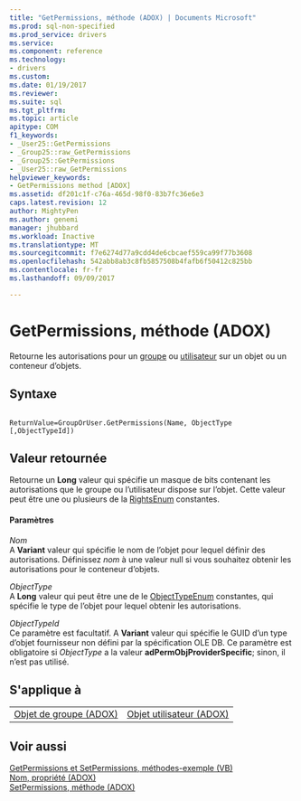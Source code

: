 ```yaml
---
title: "GetPermissions, méthode (ADOX) | Documents Microsoft"
ms.prod: sql-non-specified
ms.prod_service: drivers
ms.service: 
ms.component: reference
ms.technology:
- drivers
ms.custom: 
ms.date: 01/19/2017
ms.reviewer: 
ms.suite: sql
ms.tgt_pltfrm: 
ms.topic: article
apitype: COM
f1_keywords:
- _User25::GetPermissions
- _Group25::raw_GetPermissions
- _Group25::GetPermissions
- _User25::raw_GetPermissions
helpviewer_keywords:
- GetPermissions method [ADOX]
ms.assetid: df201c1f-c76a-465d-98f0-83b7fc36e6e3
caps.latest.revision: 12
author: MightyPen
ms.author: genemi
manager: jhubbard
ms.workload: Inactive
ms.translationtype: MT
ms.sourcegitcommit: f7e6274d77a9cdd4de6cbcaef559ca99f77b3608
ms.openlocfilehash: 542abb8ab3c8fb5857508b4fafb6f50412c825bb
ms.contentlocale: fr-fr
ms.lasthandoff: 09/09/2017

---
```

# <a name="getpermissions-method-adox"></a>GetPermissions, méthode (ADOX)
Retourne les autorisations pour un [groupe](../../../ado/reference/adox-api/group-object-adox.md) ou [utilisateur](../../../ado/reference/adox-api/user-object-adox.md) sur un objet ou un conteneur d’objets.  
  
## <a name="syntax"></a>Syntaxe  
  
```  
  
ReturnValue=GroupOrUser.GetPermissions(Name, ObjectType    [,ObjectTypeId])  
```  
  
## <a name="return-value"></a>Valeur retournée  
 Retourne un **Long** valeur qui spécifie un masque de bits contenant les autorisations que le groupe ou l’utilisateur dispose sur l’objet. Cette valeur peut être une ou plusieurs de la [RightsEnum](../../../ado/reference/adox-api/rightsenum.md) constantes.  
  
#### <a name="parameters"></a>Paramètres  
 *Nom*  
 A **Variant** valeur qui spécifie le nom de l’objet pour lequel définir des autorisations. Définissez *nom* à une valeur null si vous souhaitez obtenir les autorisations pour le conteneur d’objets.  
  
 *ObjectType*  
 A **Long** valeur qui peut être une de le [ObjectTypeEnum](../../../ado/reference/adox-api/objecttypeenum.md) constantes, qui spécifie le type de l’objet pour lequel obtenir les autorisations.  
  
 *ObjectTypeId*  
 Ce paramètre est facultatif. A **Variant** valeur qui spécifie le GUID d’un type d’objet fournisseur non défini par la spécification OLE DB. Ce paramètre est obligatoire si *ObjectType* a la valeur **adPermObjProviderSpecific**; sinon, il n’est pas utilisé.  
  
## <a name="applies-to"></a>S'applique à  
  
|||  
|-|-|  
|[Objet de groupe (ADOX)](../../../ado/reference/adox-api/group-object-adox.md)|[Objet utilisateur (ADOX)](../../../ado/reference/adox-api/user-object-adox.md)|  
  
## <a name="see-also"></a>Voir aussi  
 [GetPermissions et SetPermissions, méthodes-exemple (VB)](../../../ado/reference/adox-api/getpermissions-and-setpermissions-methods-example-vb.md)   
 [Nom, propriété (ADOX)](../../../ado/reference/adox-api/name-property-adox.md)   
 [SetPermissions, méthode (ADOX)](../../../ado/reference/adox-api/setpermissions-method-adox.md)

